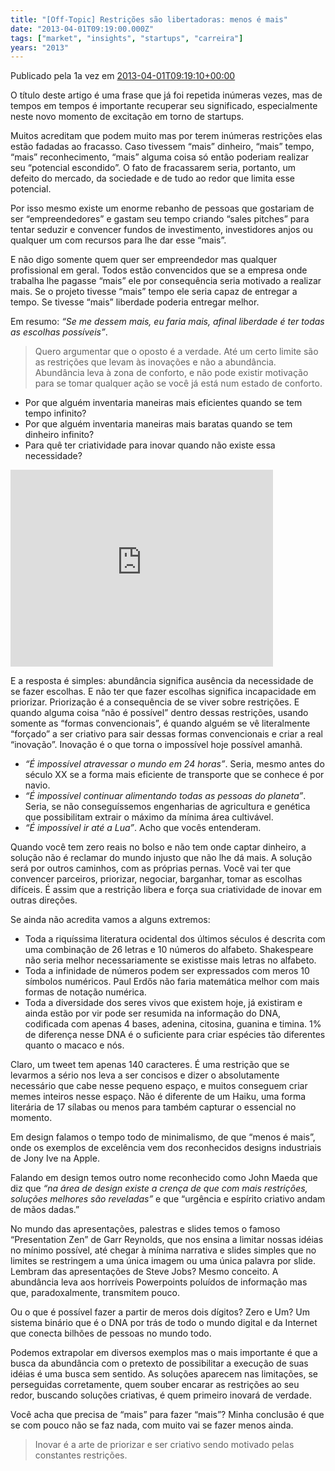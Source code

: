 ```yaml
---
title: "[Off-Topic] Restrições são libertadoras: menos é mais"
date: "2013-04-01T09:19:00.000Z"
tags: ["market", "insights", "startups", "carreira"]
years: "2013"
---
```


<p></p>
<p>Publicado pela 1a vez em <a href="http://startupi.com.br/2013/04/restricoes-sao-libertadoras-menos-e-mais/">2013-04-01T09:19:10+00:00</a></p>
<p>O título deste artigo é uma frase que já foi repetida inúmeras vezes, mas de tempos em tempos é importante recuperar seu significado, especialmente neste novo momento de excitação em torno de startups.</p>
<p>Muitos acreditam que podem muito mas por terem inúmeras restrições elas estão fadadas ao fracasso. Caso tivessem “mais” dinheiro, “mais” tempo, “mais” reconhecimento, “mais” alguma coisa só então poderiam realizar seu “potencial escondido”. O fato de fracassarem seria, portanto, um defeito do mercado, da sociedade e de tudo ao redor que limita esse potencial.</p>
<p></p>
<p></p>
<p>Por isso mesmo existe um enorme rebanho de pessoas que gostariam de ser “empreendedores” e gastam seu tempo criando “sales pitches” para tentar seduzir e convencer fundos de investimento, investidores anjos ou qualquer um com recursos para lhe dar esse “mais”.</p>
<p>E não digo somente quem quer ser empreendedor mas qualquer profissional em geral. Todos estão convencidos que se a empresa onde trabalha lhe pagasse “mais” ele por consequência seria motivado a realizar mais. Se o projeto tivesse “mais” tempo ele seria capaz de entregar a tempo. Se tivesse “mais” liberdade poderia entregar melhor.</p>
<p>Em resumo: <em>“Se me dessem mais, eu faria mais, afinal liberdade é ter todas as escolhas possíveis”</em>.</p>
<blockquote>Quero argumentar que o oposto é a verdade. Até um certo limite são as restrições que levam às inovações e não a abundância. Abundância leva à zona de conforto, e não pode existir motivação para se tomar qualquer ação se você já está num estado de conforto.</blockquote>
<ul>
  <li>Por que alguém inventaria maneiras mais eficientes quando se tem tempo infinito?</li>
  <li>Por que alguém inventaria maneiras mais baratas quando se tem dinheiro infinito?</li>
  <li>Para quê ter criatividade para inovar quando não existe essa necessidade?</li>
</ul>
<iframe width="420" height="315" src="https://www.youtube.com/embed/EUXnJraKM3k" frameborder="0" allowfullscreen=""></iframe>
<p>E a resposta é simples: abundância significa ausência da necessidade de se fazer escolhas. E não ter que fazer escolhas significa incapacidade em priorizar. Priorização é a consequência de se viver sobre restrições. E quando alguma coisa “não é possível” dentro dessas restrições, usando somente as “formas convencionais”, é quando alguém se vê literalmente “forçado” a ser criativo para sair dessas formas convencionais e criar a real “inovação”. Inovação é o que torna o impossível hoje possível amanhã.</p>
<ul>
  <li><em>“É impossível atravessar o mundo em 24 horas”</em>. Seria, mesmo antes do século XX se a forma mais eficiente de transporte que se conhece é por navio.</li>
  <li><em>“É impossível continuar alimentando todas as pessoas do planeta”</em>. Seria, se não conseguíssemos engenharias de agricultura e genética que possibilitam extrair o máximo da mínima área cultivável.</li>
  <li><em>“É impossível ir até a Lua”</em>. Acho que vocês entenderam.</li>
</ul>
<p>Quando você tem zero reais no bolso e não tem onde captar dinheiro, a solução não é reclamar do mundo injusto que não lhe dá mais. A solução será por outros caminhos, com as próprias pernas. Você vai ter que convencer parceiros, priorizar, negociar, barganhar, tomar as escolhas difíceis. É assim que a restrição libera e força sua criatividade de inovar em outras direções.</p>
<p>Se ainda não acredita vamos a alguns extremos:</p>
<ul>
  <li>Toda a riquíssima literatura ocidental dos últimos séculos é descrita com uma combinação de 26 letras e 10 números do alfabeto. Shakespeare não seria melhor necessariamente se existisse mais letras no alfabeto.</li>
  <li>Toda a infinidade de números podem ser expressados com meros 10 símbolos numéricos. Paul Erdős não faria matemática melhor com mais formas de notação numérica.</li>
  <li>Toda a diversidade dos seres vivos que existem hoje, já existiram e ainda estão por vir pode ser resumida na informação do DNA, codificada com apenas 4 bases, adenina, citosina, guanina e timina. 1% de diferença nesse DNA é o suficiente para criar espécies tão diferentes quanto o macaco e nós.</li>
</ul>
<p>Claro, um tweet tem apenas 140 caracteres. É uma restrição que se levarmos a sério nos leva a ser concisos e dizer o absolutamente necessário que cabe nesse pequeno espaço, e muitos conseguem criar memes inteiros nesse espaço. Não é diferente de um Haiku, uma forma literária de 17 sílabas ou menos para também capturar o essencial no momento.</p>
<p>Em design falamos o tempo todo de minimalismo, de que “menos é mais”, onde os exemplos de excelência vem dos reconhecidos designs industriais de Jony Ive na Apple.</p>
<p>Falando em design temos outro nome reconhecido como John Maeda que diz que <em>“na área de design existe a crença de que com mais restrições, soluções melhores são reveladas”</em> e que “urgência e espírito criativo andam de mãos dadas.”</p>
<p>No mundo das apresentações, palestras e slides temos o famoso “Presentation Zen” de Garr Reynolds, que nos ensina a limitar nossas idéias no mínimo possível, até chegar à mínima narrativa e slides simples que no limites se restringem a uma única imagem ou uma única palavra por slide. Lembram das apresentações de Steve Jobs? Mesmo conceito. A abundância leva aos horríveis Powerpoints poluídos de informação mas que, paradoxalmente, transmitem pouco.</p>
<p>Ou o que é possível fazer a partir de meros dois dígitos? Zero e Um? Um sistema binário que é o DNA por trás de todo o mundo digital e da Internet que conecta bilhões de pessoas no mundo todo.</p>
<p>Podemos extrapolar em diversos exemplos mas o mais importante é que a busca da abundância com o pretexto de possibilitar a execução de suas idéias é uma busca sem sentido. As soluções aparecem nas limitações, se perseguidas corretamente, quem souber encarar as restrições ao seu redor, buscando soluções criativas, é quem primeiro inovará de verdade.</p>
<p>Você acha que precisa de “mais” para fazer “mais”? Minha conclusão é que se com pouco não se faz nada, com muito vai se fazer menos ainda.</p>
<blockquote>Inovar é a arte de priorizar e ser criativo sendo motivado pelas constantes restrições.</blockquote>
<p></p>